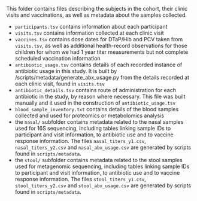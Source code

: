 This folder contains files describing the subjects in the cohort, their clinic visits and vaccinations, as well as metadata about the samples collected. 

- `participants.tsv` contains information about each participant
- `visits.tsv` contains information collected at each clinic visit
- `vaccines.tsv` contains dose dates for DTaP/Hib and PCV taken from `visits.tsv`, as well as additional health-record observations for those children for whom we had 1 year titer measurements but not complete scheduled vaccination information
- `antibiotic_usage.tsv` contains details of each recorded instance of antibiotic usage in this study. It is built by /scripts/metadata/generate_abx_usage.py from the details recorded at each clinic visit, found in `visits.tsv`
- `antibiotic_details.tsv` contains route of administration for each antibiotic in the study, by reason where necessary. This file was built manually and it used in the construction of `antibiotic_usage.tsv`
- `blood_sample_inventory.txt` contains details of the blood samples collected and used for proteomics or metabolomics analysis
- the `nasal/` subfolder contains metadata related to the nasal samples used for 16S sequencing, including tables linking sample IDs to participant and visit information, to antibiotic use and to vaccine response information. The files `nasal_titers_y1.csv`, `nasal_titers_y2.csv` and `nasal_abx_usage.csv` are generated by scripts found in `scripts/metadata`.
- the `stool/` subfolder contains metadata related to the stool samples used for metagenomic sequencing, including tables linking sample IDs to participant and visit information, to antibiotic use and to vaccine response information. The files `stool_titers_y1.csv`, `stool_titers_y2.csv` and `stool_abx_usage.csv` are generated by scripts found in `scripts/metadata`.